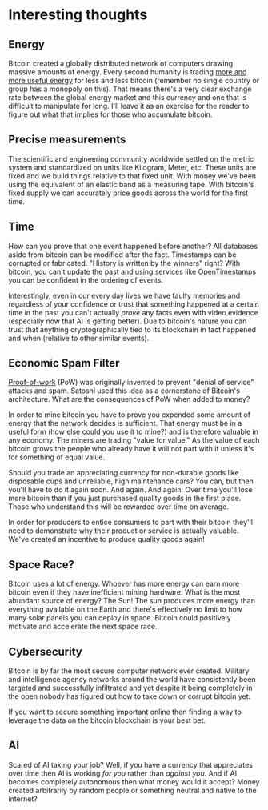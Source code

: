 # Interesting thoughts

## Energy
Bitcoin created a globally distributed network of computers drawing massive amounts of energy.
Every second humanity is trading [more and more useful energy](https://mempool.space/graphs/mining/hashrate-difficulty#all)
for less and less bitcoin (remember no single country or group has a monopoly on this). That means there's a very clear
exchange rate between the global energy market and this currency and one that is difficult to manipulate for long.
I'll leave it as an exercise for the reader to figure out what that implies for those who accumulate bitcoin.


## Precise measurements

The scientific and engineering community worldwide settled on the metric system and standardized on units like
Kilogram, Meter, etc. These units are fixed and we build things relative to that fixed unit. With money we've
been using the equivalent of an elastic band as a measuring tape. With bitcoin's fixed supply we can accurately
price goods across the world for the first time.

## Time

How can you prove that one event happened before another? All databases aside from bitcoin can be modified after the fact.
Timestamps can be corrupted or fabricated. "History is written by the winners" right? With bitcoin, you can't update the
past and using services like [OpenTimestamps](https://en.wikipedia.org/wiki/OpenTimestamps) you can be confident in the
ordering of events.

Interestingly, even in our every day lives we have faulty memories and regardless of your confidence or trust that something
happened at a certain time in the past you can't actually _prove_ any facts even with video evidence
(especially now that AI is getting better). Due to bitcoin's nature you can trust that anything cryptographically tied to its
blockchain in fact happened and when (relative to other similar events).

## Economic Spam Filter

[Proof-of-work](https://en.wikipedia.org/wiki/Proof_of_work) (PoW) was originally invented to prevent "denial of service"
attacks and spam. Satoshi used this idea as a cornerstone of Bitcoin's architecture. What are the consequences of PoW
when added to money?

In order to mine bitcoin you have to prove you expended some amount of energy that the network decides is sufficient.
That energy must be in a useful form (how else could you use it to mine?) and is therefore valuable in any economy.
The miners are trading "value for value." As the value of each bitcoin grows the people who already have it will not part
with it unless it's for something of equal value.

Should you trade an appreciating currency for non-durable goods like disposable cups and unreliable, high maintenance cars?
You can, but then you'll have to do it again soon. And again. And again. Over time you'll lose more bitcoin than if you just
purchased quality goods in the first place. Those who understand this will be rewarded over time on average.

In order for producers to entice consumers to part with their bitcoin they'll need to demonstrate why their product or service
is actually valuable. We've created an incentive to produce quality goods again!

## Space Race?

Bitcoin uses a lot of energy. Whoever has more energy can earn more bitcoin even if they have inefficient mining
hardware. What is the most abundant source of energy? The Sun! The sun produces more energy than everything available
on the Earth and there's effectively no limit to how many solar panels you can deploy in space. Bitcoin could positively
motivate and accelerate the next space race.

## Cybersecurity

Bitcoin is by far the most secure computer network ever created. Military and intelligence agency networks around the world
have consistently been targeted and successfully infiltrated and yet despite it being completely in the open nobody has
figured out how to take down or corrupt bitcoin yet.

If you want to secure something important online then finding a way to leverage the data on the bitcoin blockchain is your best bet.

## AI

Scared of AI taking your job? Well, if you have a currency that appreciates over time then AI is working _for you_ rather than _against you_.
And if AI becomes completely autonomous then what money would it accept? Money created arbitrarily by random people or something neutral and native to the internet?
